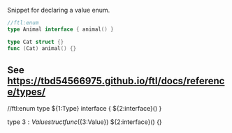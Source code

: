 Snippet for declaring a value enum.

```go
//ftl:enum
type Animal interface { animal() }

type Cat struct {}
func (Cat) animal() {}
```

See https://tbd54566975.github.io/ftl/docs/reference/types/
---
//ftl:enum
type ${1:Type} interface { ${2:interface}() }

type ${3:Value} struct {}
func (${3:Value}) ${2:interface}() {}

